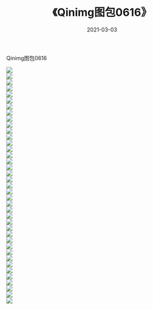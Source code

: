 ﻿---
layout: post
title:  《Qinimg图包0616》
date:   2021-03-03
img: http://imgx.orgx.ga/Qinimg图包/Qinimg图包0616/000.jpg
categories: [美女, 清纯, 唯美]
---

Qinimg图包0616

 ![](http://imgx.orgx.ga/Qinimg图包/Qinimg图包0616/001.jpg) <br>![](http://imgx.orgx.ga/Qinimg图包/Qinimg图包0616/002.jpg) <br>![](http://imgx.orgx.ga/Qinimg图包/Qinimg图包0616/003.jpg) <br>![](http://imgx.orgx.ga/Qinimg图包/Qinimg图包0616/004.jpg) <br>![](http://imgx.orgx.ga/Qinimg图包/Qinimg图包0616/005.jpg) <br>![](http://imgx.orgx.ga/Qinimg图包/Qinimg图包0616/006.jpg) <br>![](http://imgx.orgx.ga/Qinimg图包/Qinimg图包0616/007.jpg) <br>![](http://imgx.orgx.ga/Qinimg图包/Qinimg图包0616/008.jpg) <br>![](http://imgx.orgx.ga/Qinimg图包/Qinimg图包0616/009.jpg) <br>![](http://imgx.orgx.ga/Qinimg图包/Qinimg图包0616/010.jpg) <br>![](http://imgx.orgx.ga/Qinimg图包/Qinimg图包0616/011.jpg) <br>![](http://imgx.orgx.ga/Qinimg图包/Qinimg图包0616/012.jpg) <br>![](http://imgx.orgx.ga/Qinimg图包/Qinimg图包0616/013.jpg) <br>![](http://imgx.orgx.ga/Qinimg图包/Qinimg图包0616/014.jpg) <br>![](http://imgx.orgx.ga/Qinimg图包/Qinimg图包0616/015.jpg) <br>![](http://imgx.orgx.ga/Qinimg图包/Qinimg图包0616/016.jpg) <br>![](http://imgx.orgx.ga/Qinimg图包/Qinimg图包0616/017.jpg) <br>![](http://imgx.orgx.ga/Qinimg图包/Qinimg图包0616/018.jpg) <br>![](http://imgx.orgx.ga/Qinimg图包/Qinimg图包0616/019.jpg) <br>![](http://imgx.orgx.ga/Qinimg图包/Qinimg图包0616/020.jpg) <br>![](http://imgx.orgx.ga/Qinimg图包/Qinimg图包0616/021.jpg) <br>![](http://imgx.orgx.ga/Qinimg图包/Qinimg图包0616/022.jpg) <br>![](http://imgx.orgx.ga/Qinimg图包/Qinimg图包0616/023.jpg) <br>![](http://imgx.orgx.ga/Qinimg图包/Qinimg图包0616/024.jpg) <br>![](http://imgx.orgx.ga/Qinimg图包/Qinimg图包0616/025.jpg) <br>![](http://imgx.orgx.ga/Qinimg图包/Qinimg图包0616/026.jpg) <br>![](http://imgx.orgx.ga/Qinimg图包/Qinimg图包0616/027.jpg) <br>![](http://imgx.orgx.ga/Qinimg图包/Qinimg图包0616/028.jpg) <br>![](http://imgx.orgx.ga/Qinimg图包/Qinimg图包0616/029.jpg) <br>![](http://imgx.orgx.ga/Qinimg图包/Qinimg图包0616/030.jpg) <br>![](http://imgx.orgx.ga/Qinimg图包/Qinimg图包0616/031.jpg) <br>![](http://imgx.orgx.ga/Qinimg图包/Qinimg图包0616/032.jpg) <br>![](http://imgx.orgx.ga/Qinimg图包/Qinimg图包0616/033.jpg) <br>![](http://imgx.orgx.ga/Qinimg图包/Qinimg图包0616/034.jpg) <br>![](http://imgx.orgx.ga/Qinimg图包/Qinimg图包0616/035.jpg) <br>![](http://imgx.orgx.ga/Qinimg图包/Qinimg图包0616/036.jpg) <br>![](http://imgx.orgx.ga/Qinimg图包/Qinimg图包0616/037.jpg) <br>![](http://imgx.orgx.ga/Qinimg图包/Qinimg图包0616/038.jpg) <br>![](http://imgx.orgx.ga/Qinimg图包/Qinimg图包0616/039.jpg) <br>